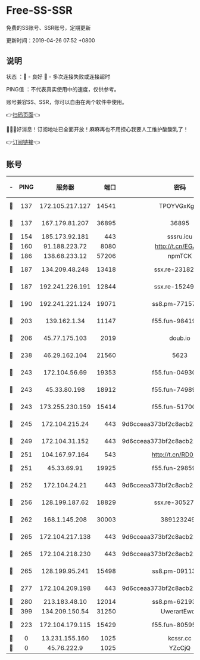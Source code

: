 # Free-SS-SSR

免费的SS账号、SSR账号，定期更新

更新时间：2019-04-26 07:52 +0800

## 说明

状态     ：🙂 - 良好 🙁 - 多次连接失败或连接超时

PING值   ：不代表真实使用中的速度，仅供参考。

账号兼容SS、SSR，你可以自由在两个软件中使用。

👉[扫码页面](https://liesauer.github.io/Free-SS-SSR/)👈

🎉🎉🎉好消息！订阅地址已全面开放！麻麻再也不用担心我要人工维护酸酸乳了！

👉[订阅链接](https://www.liesauer.net/yogurt/subscribe?ACCESS_TOKEN=DAYxR3mMaZAsaqUb)👈

## 账号

|-|PING|服务器|端口|密码|加密方式|区域|
|:----:|:----:|:-----:|-----:|:----:|:----:|:----:|
|🙂|137|172.105.217.127|14541|TPOYVGxKglpi|aes-256-cfb|JP|
|🙂|137|167.179.81.207|36895|36895|aes-256-cfb|JP|
|🙂|154|185.173.92.181|443|sssru.icu|rc4-md5|RU|
|🙂|160|91.188.223.72|8080|http://t.cn/EGJIyrl|rc4-md5|RU|
|🙂|186|138.68.233.12|57206|npmTCK|rc4-md5|US|
|🙂|187|134.209.48.248|13418|ssx.re-23182499|aes-256-cfb|US|
|🙂|187|192.241.226.191|12844|ssx.re-15249592|aes-256-cfb|US|
|🙂|190|192.241.221.124|19071|ss8.pm-77157998|aes-256-cfb|US|
|🙂|203|139.162.1.34|11147|f55.fun-98419202|aes-256-cfb|SG|
|🙂|206|45.77.175.103|2019|doub.io|aes-128-ctr|SG|
|🙂|238|46.29.162.104|21560|5623|aes-128-ctr|RU|
|🙂|243|172.104.56.69|19353|f55.fun-04930969|aes-256-cfb|SG|
|🙂|243|45.33.80.198|18912|f55.fun-74989270|aes-256-cfb|US|
|🙂|243|173.255.230.159|15414|f55.fun-51700385|aes-256-cfb|US|
|🙂|245|172.104.215.24|443|9d6cceaa373bf2c8acb22e60b6a58be6|aes-256-cfb|US|
|🙂|249|172.104.31.152|443|9d6cceaa373bf2c8acb22e60b6a58be6|aes-256-cfb|US|
|🙂|251|104.167.97.164|543|http://t.cn/RD0D7sx|rc4-md5|CA|
|🙂|251|45.33.69.91|19925|f55.fun-29859918|aes-256-cfb|US|
|🙂|252|172.104.24.21|443|9d6cceaa373bf2c8acb22e60b6a58be6|aes-256-cfb|US|
|🙂|256|128.199.187.62|18829|ssx.re-30527984|aes-256-cfb|SG|
|🙂|262|168.1.145.208|30003|3891232494|aes-256-cfb|AU|
|🙂|265|172.104.217.138|443|9d6cceaa373bf2c8acb22e60b6a58be6|aes-256-cfb|US|
|🙂|265|172.104.218.230|443|9d6cceaa373bf2c8acb22e60b6a58be6|aes-256-cfb|US|
|🙂|265|128.199.95.241|15498|ss8.pm-09113399|aes-256-cfb|SG|
|🙂|277|172.104.209.198|443|9d6cceaa373bf2c8acb22e60b6a58be6|aes-256-cfb|US|
|🙂|280|213.183.48.10|12014|ss8.pm-62193302|rc4-md5|RU|
|🙂|399|134.209.150.54|31250|UwerartEwqe|chacha20|IN|
|🙂|223|172.104.179.115|15429|f55.fun-80595697|aes-256-cfb|SG|
|🙁|0|13.231.155.160|1025|kcssr.cc|rc4-md5|JP|
|🙁|0|45.76.222.9|1025|YZcCjQ|rc4-md5|JP|
